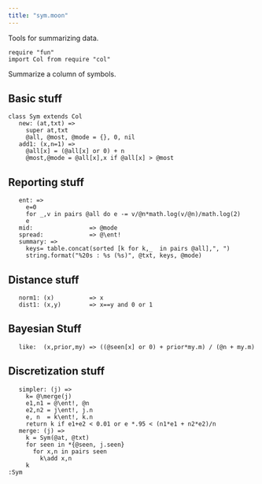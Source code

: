 ```yaml
---
title: "sym.moon"
---
```



Tools for summarizing data.

```moonscript
require "fun"
import Col from require "col"
```

Summarize a column of symbols.
## Basic stuff

```moonscript
class Sym extends Col
   new: (at,txt) =>
     super at,txt
     @all, @most, @mode = {}, 0, nil
   add1: (x,n=1) =>
     @all[x] = (@all[x] or 0) + n
     @most,@mode = @all[x],x if @all[x] > @most
```

## Reporting stuff

```moonscript
   ent: =>
     e=0
     for _,v in pairs @all do e -= v/@n*math.log(v/@n)/math.log(2)
     e
   mid:                => @mode
   spread:             => @\ent!
   summary: =>
     keys= table.concat(sorted [k for k,_  in pairs @all],", ")
     string.format("%20s : %s (%s)", @txt, keys, @mode)
```

## Distance stuff

```moonscript
   norm1: (x)          => x
   dist1: (x,y)        => x==y and 0 or 1
```

## Bayesian Stuff

```moonscript
   like:  (x,prior,my) => ((@seen[x] or 0) + prior*my.m) / (@n + my.m)
```

## Discretization stuff

```moonscript
   simpler: (j) =>
     k= @\merge(j)
     e1,n1 = @\ent!, @n
     e2,n2 = j\ent!, j.n
     e, n  = k\ent!, k.n
     return k if e1+e2 < 0.01 or e *.95 < (n1*e1 + n2*e2)/n
   merge: (j) =>
     k = Sym(@at, @txt)
     for seen in *{@seen, j.seen}
       for x,n in pairs seen 
         k\add x,n
     k
:Sym
```
